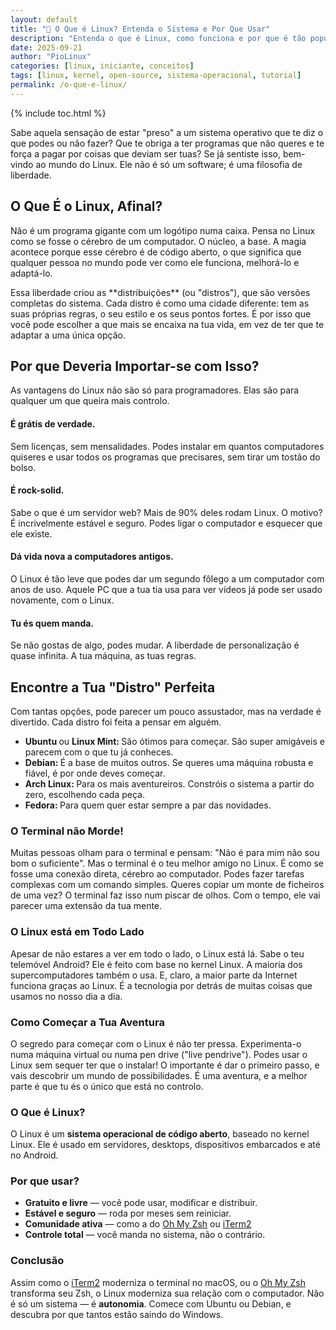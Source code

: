 ```yaml
---
layout: default
title: "🐧 O Que é Linux? Entenda o Sistema e Por Que Usar"
description: "Entenda o que é Linux, como funciona e por que é tão popular — ideal para iniciantes que querem sair do Windows e dominar um sistema livre!"
date: 2025-09-21
author: "PioLinux"
categories: [linux, iniciante, conceitos]
tags: [linux, kernel, open-source, sistema-operacional, tutorial]
permalink: /o-que-e-linux/
---
```



{% include toc.html %}





<section class="post-content">
   <p>
    Sabe aquela sensação de estar "preso" a um sistema operativo que te diz o que podes ou não fazer? Que te obriga a ter programas que não queres e te força a pagar por coisas que deviam ser tuas? Se já sentiste isso, bem-vindo ao mundo do Linux. Ele não é só um software; é uma filosofia de liberdade.
   </p>
   <h2>
    O Que É o Linux, Afinal?
   </h2>
   <p>
    Não é um programa gigante com um logótipo numa caixa. Pensa no Linux como se fosse o cérebro de um computador. O núcleo, a base. A magia acontece porque esse cérebro é de código aberto, o que significa que qualquer pessoa no mundo pode ver como ele funciona, melhorá-lo e adaptá-lo.
   </p>
   <p>
    Essa liberdade criou as **distribuições** (ou "distros"), que são versões completas do sistema. Cada distro é como uma cidade diferente: tem as suas próprias regras, o seu estilo e os seus pontos fortes. É por isso que você pode escolher a que mais se encaixa na tua vida, em vez de ter que te adaptar a uma única opção.
   </p>
   <h2>
    Por que Deveria Importar-se com Isso?
   </h2>
   <p>
    As vantagens do Linux não são só para programadores. Elas são para qualquer um que queira mais controlo.
   </p>
   <h4>
    É grátis de verdade.
   </h4>
   <p>
    Sem licenças, sem mensalidades. Podes instalar em quantos computadores quiseres e usar todos os programas que precisares, sem tirar um tostão do bolso.
   </p>
   <h4>
    É rock-solid.
   </h4>
   <p>
    Sabe o que é um servidor web? Mais de 90% deles rodam Linux. O motivo? É incrivelmente estável e seguro. Podes ligar o computador e esquecer que ele existe.
   </p>
   <h4>
    Dá vida nova a computadores antigos.
   </h4>
   <p>
    O Linux é tão leve que podes dar um segundo fôlego a um computador com anos de uso. Aquele PC que a tua tia usa para ver vídeos já pode ser usado novamente, com o Linux.
   </p>
   <h4>
    Tu és quem manda.
   </h4>
   <p>
    Se não gostas de algo, podes mudar. A liberdade de personalização é quase infinita. A tua máquina, as tuas regras.
   </p>
   <h2>
    Encontre a Tua "Distro" Perfeita
   </h2>
   <p>
    Com tantas opções, pode parecer um pouco assustador, mas na verdade é divertido. Cada distro foi feita a pensar em alguém.
   </p>
   <ul>
    <li>
     <strong>
      Ubuntu
     </strong>
     ou
     <strong>
      Linux Mint:
     </strong>
     São ótimos para começar. São super amigáveis e parecem com o que tu já conheces.
    </li>
    <li>
     <strong>
      Debian:
     </strong>
     É a base de muitos outros. Se queres uma máquina robusta e fiável, é por onde deves começar.
    </li>
    <li>
     <strong>
      Arch Linux:
     </strong>
     Para os mais aventureiros. Constróis o sistema a partir do zero, escolhendo cada peça.
    </li>
    <li>
     <strong>
      Fedora:
     </strong>
     Para quem quer estar sempre a par das novidades.
    </li>
   </ul>
   <h3>
    O Terminal não Morde!
   </h3>
   <p>
    Muitas pessoas olham para o terminal e pensam: "Não é para mim 
    não sou bom o suficiente". Mas o terminal é o teu melhor amigo no 
    Linux. É como se fosse uma conexão direta, cérebro ao computador. Podes fazer tarefas complexas com um comando simples. Queres copiar um monte de ficheiros de uma vez? O terminal faz isso num piscar de olhos. Com o tempo, ele vai parecer uma extensão da tua mente.
   </p>
   <h3>
    O Linux está em Todo Lado
   </h3>
   <p>
    Apesar de não estares a ver em todo o lado, o Linux está lá. Sabe o teu telemóvel Android? Ele é feito com base no kernel Linux. A maioria dos supercomputadores também o usa. E, claro, a maior parte da Internet funciona graças ao Linux. É a tecnologia por detrás de muitas coisas que usamos no nosso dia a dia.
   </p>
   <h3>
    Como Começar a Tua Aventura
   </h3>
   <p>
    O segredo para começar com o Linux é não ter pressa. Experimenta-o numa máquina virtual ou numa pen drive ("live pendrive"). Podes usar o Linux sem sequer ter que o instalar! O importante é dar o primeiro passo, e vais descobrir um mundo de possibilidades. É uma aventura, e a melhor parte é que tu és o único que está no controlo.
   </p>
  
  
 
<h3>O Que é Linux?</h3>
<p>O Linux é um <strong>sistema operacional de código aberto</strong>, baseado no kernel Linux. Ele é usado em servidores, desktops, dispositivos embarcados e até no Android.</p>

<h3>Por que usar?</h3>
<ul>
  <li><strong>Gratuito e livre</strong> — você pode usar, modificar e distribuir.</li>
  <li><strong>Estável e seguro</strong> — roda por meses sem reiniciar.</li>
  <li><strong>Comunidade ativa</strong> — como a do <a href="https://ohmyz.sh">Oh My Zsh</a> ou <a href="https://iterm2.com">iTerm2</a></li>
  <li><strong>Controle total</strong> — você manda no sistema, não o contrário.</li>
</ul>


<h3>Conclusão</h3>
<p>Assim como o <a href="https://iterm2.com">iTerm2</a> moderniza o terminal no macOS, ou o <a href="https://ohmyz.sh">Oh My Zsh</a> transforma seu Zsh, o Linux moderniza sua relação com o computador. Não é só um sistema — é <strong>autonomia</strong>. Comece com Ubuntu ou Debian, e descubra por que tantos estão saindo do Windows.</p>
</section>
